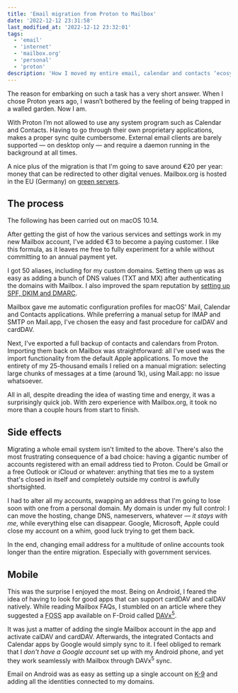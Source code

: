 ```yaml
---
title: 'Email migration from Proton to Mailbox'
date: '2022-12-12 23:31:58'
last_modified_at: '2022-12-12 23:32:01'
tags:
  - 'email'
  - 'internet'
  - 'mailbox.org'
  - 'personal'
  - 'proton'
description: 'How I moved my entire email, calendar and contacts ‘ecosystem’ from Proton to Mailbox. On both desktop and mobile.'
---
```

The reason for embarking on such a task has a very short answer. When I chose Proton years ago, I wasn’t bothered by the feeling of being trapped in a walled garden. Now I am.

With Proton I’m not allowed to use any system program such as Calendar and Contacts. Having to go through their own proprietary applications, makes a proper sync quite cumbersome. External email clients are barely supported — on desktop only — and require a daemon running in the background at all times.

A nice plus of the migration is that I'm going to save around €20 per year: money that can be redirected to other digital venues. Mailbox.org is hosted in the EU (Germany) on [green servers](https://mailbox.org/en/company#our-responsibility).

## The process

The following has been carried out on macOS 10.14.

After getting the gist of how the various services and settings work in my new Mailbox account, I've added €3 to become a paying customer. I like this formula, as it leaves me free to fully experiment for a while without committing to an annual payment yet.

I got 50 aliases, including for my custom domains. Setting them up was as easy as adding a bunch of DNS values (TXT and MX) after authenticating the domains with Mailbox. I also improved the spam reputation by [setting up SPF, DKIM and DMARC](https://kb.mailbox.org/en/private/custom-domains/spf-dkim-and-dmarc-how-to-improve-the-spam-reputation-of-your-domain).

Mailbox gave me automatic configuration profiles for macOS' Mail, Calendar and Contacts applications. While preferring a manual setup for IMAP and SMTP on Mail.app, I've chosen the easy and fast procedure for calDAV and cardDAV.

Next, I've exported a full backup of contacts and calendars from Proton. Importing them back on Mailbox was straightforward: all I've used was the import functionality from the default Apple applications. To move the entirety of my 25-thousand emails I relied on a manual migration: selecting large chunks of messages at a time (around 1k), using Mail.app: no issue whatsoever.

All in all, despite dreading the idea of wasting time and energy, it was a surprisingly quick job. With zero experience with Mailbox.org, it took no more than a couple hours from start to finish.

## Side effects

Migrating a whole email system isn't limited to the above. There's also the most frustrating consequence of a bad choice: having a gigantic number of accounts registered with an email address tied to Proton. Could be Gmail or a free Outlook or iCloud or whatever: anything that ties me to a system that's closed in itself and completely outside my control is awfully shortsighted.

I had to alter all my accounts, swapping an address that I'm going to lose soon with one from a personal domain. My domain is under my full control: I can move the hosting, change DNS, nameservers, whatever — *it stays with me*, while everything else can disappear. Google, Microsoft, Apple could close my account on a whim, good luck trying to get them back.

In the end, changing email address for a multitude of online accounts took longer than the entire migration. Especially with government services.

## Mobile

This was the surprise I enjoyed the most. Being on Android, I feared the idea of having to look for good apps that can support cardDAV and calDAV natively. While reading Mailbox FAQs, I stumbled on an article where they suggested a <abbr title="Free and Open Source Software">FOSS</abbr> app available on F-Droid called [DAVx<sup>5</sup>](https://f-droid.org/en/packages/at.bitfire.davdroid/).

It was just a matter of adding the single Mailbox account in the app and activate calDAV and cardDAV. Afterwards, the integrated Contacts and Calendar apps by Google would simply sync to it. I feel obliged to remark that I *don't have a Google account* set up with my Android phone, and yet they work seamlessly with Mailbox through DAVx<sup>5</sup> sync.

Email on Android was as easy as setting up a single account on [K-9](https://k9mail.app/) and adding all the identities connected to my domains.